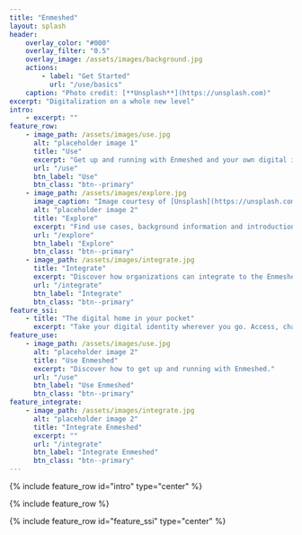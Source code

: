 ```yaml
---
title: "Enmeshed"
layout: splash
header:
    overlay_color: "#000"
    overlay_filter: "0.5"
    overlay_image: /assets/images/background.jpg
    actions:
        - label: "Get Started"
          url: "/use/basics"
    caption: "Photo credit: [**Unsplash**](https://unsplash.com)"
excerpt: "Digitalization on a whole new level"
intro:
    - excerpt: ""
feature_row:
    - image_path: /assets/images/use.jpg
      alt: "placeholder image 1"
      title: "Use"
      excerpt: "Get up and running with Enmeshed and your own digital identity."
      url: "/use"
      btn_label: "Use"
      btn_class: "btn--primary"
    - image_path: /assets/images/explore.jpg
      image_caption: "Image courtesy of [Unsplash](https://unsplash.com/)"
      alt: "placeholder image 2"
      title: "Explore"
      excerpt: "Find use cases, background information and introductions in the Explore Enmeshed section."
      url: "/explore"
      btn_label: "Explore"
      btn_class: "btn--primary"
    - image_path: /assets/images/integrate.jpg
      title: "Integrate"
      excerpt: "Discover how organizations can integrate to the Enmeshed ecosystem."
      url: "/integrate"
      btn_label: "Integrate"
      btn_class: "btn--primary"
feature_ssi:
    - title: "The digital home in your pocket"
      excerpt: "Take your digital identity wherever you go. Access, change and easily share the most important data of you without bothering about security, privacy or paperwork."
feature_use:
    - image_path: /assets/images/use.jpg
      alt: "placeholder image 2"
      title: "Use Enmeshed"
      excerpt: "Discover how to get up and running with Enmeshed."
      url: "/use"
      btn_label: "Use Enmeshed"
      btn_class: "btn--primary"
feature_integrate:
    - image_path: /assets/images/integrate.jpg
      alt: "placeholder image 2"
      title: "Integrate Enmeshed"
      excerpt: ""
      url: "/integrate"
      btn_label: "Integrate Enmeshed"
      btn_class: "btn--primary"
---
```


{% include feature_row id="intro" type="center" %}

{% include feature_row %}

{% include feature_row id="feature_ssi" type="center" %}
